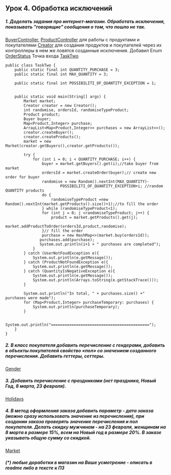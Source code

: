 ## Урок 4. Обработка исключений <br>
##### 1. Доделать задания про интернет-магазин. Обработать исключения, показывать "говорящие" сообщения о том, что пошло не так.
[BuyerController](https://github.com/Antonyo891/SeminarFourJC/blob/master/src/buyerController/BuyerController.java), [ProductController](https://github.com/Antonyo891/SeminarFourJC/blob/master/src/product/ProductController.java) для работы с продуктами и покупателями
[Creator](https://github.com/Antonyo891/SeminarFourJC/blob/master/src/creator/Creator.java) для создания продуктов и покупателей через их контроллеры в нем же ловятся созданные исключения.
Добавил Enum [OrderStatus](https://github.com/Antonyo891/SeminarFourJC/blob/master/src/OrderStatus.java)
Точка входа [TaskTwo](https://github.com/Antonyo891/SeminarFourJC/blob/master/src/TaskTwo.java)
```
public class TaskTwo {
    public static final int QUANTITY_PURCHASE = 3;
    public static final int MAX_QUANTITY = 3;

    public static final int POSSIBILITI_OF_QUANTITY_EXCEPTION = 1;


    public static void main(String[] args) {
        Market market;
        Creator creator = new Creator();
        int randomise, ordersId, randomiseTypeProduct;
        Product product;
        Buyer buyer;
        Map<Product,Integer> purchase;
        ArrayList<Map<Product,Integer>> purchases = new ArrayList<>();
        creator.createBuyer();
        creator.createProducts();
        market = new Market(creator.getBuyers(),creator.getProducts());

        try {
            for (int i = 0; i < QUANTITY_PURCHASE; i++) {
                buyer = market.getBuyers().get(i);//take buyer from market
                ordersId = market.createOrder(buyer);// create new order for buyer
                randomise = new Random().nextInt(MAX_QUANTITY)-
                        POSSIBILITI_OF_QUANTITY_EXCEPTION+i; //random QUANTITY products
                do {
                    randomiseTypeProduct =new Random().nextInt(market.getProducts().size()+1);//to fill the order
                } while (randomiseTypeProduct<1);
                for (int j = 0; j <randomiseTypeProduct; j++) {
                    product = market.getProducts().get(j);
                    market.addProductToOrder(ordersId,product,randomise);
                }// fill the order
                purchase = new HashMap<>(market.buy(ordersId));
               purchases.add(purchase);
               System.out.println(i+1 + " purchases are completed");
            }
        } catch (UserNotFoudException e){
            System.out.println(e.getMessage());
        } catch (ProductNotFoundException e){
            System.out.println(e.getMessage());
        } catch (QuantityIsNegativeException e){
            System.out.println(e.getMessage());
            System.out.println(Arrays.toString(e.getStackTrace()));
        }

        System.out.println("In total, " + purchases.size() +" purchases were made");
        for (Map<Product,Integer> purchaseTemporary: purchases) {
            System.out.println(purchaseTemporary);
        }

        System.out.println("===========================================");
    }
}
```
##### 2. В класс покупателя добавить перечисление с гендерами, добавить в объекты покупателей свойство «пол» со значением созданного перечисления. Добавить геттеры, сеттеры.
[Gender]()
##### 3. Добавить перечисление с праздниками (нет праздника, Новый Год, 8 марта, 23 февраля).
[Holidays]()
##### 4. В метод оформления заказа добавить параметр - дата заказа (можно сразу использовать значение из перечисления), при создании заказа проверять значение перечисления и пол покупателя. Делать скидку мужчинам - на 23 февраля, женщинам на 8 марта в размере 15%, всем на Новый год в размере 20%. В заказе указывать общую сумму со скидкой.
[Market]()

##### (*) любые доработки в магазин на Ваше усмотрение - описать в readme либо в тексте к ПЗ

